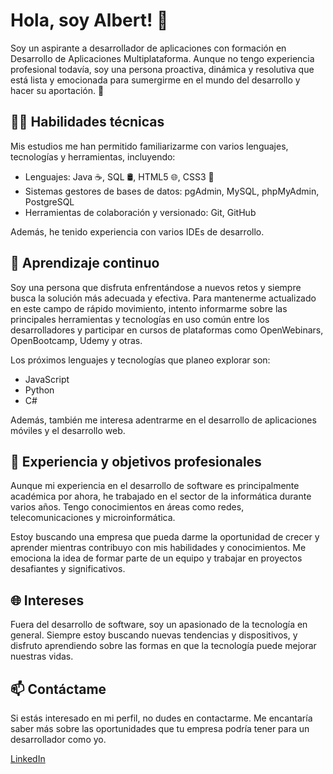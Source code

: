 # Hola, soy Albert! 👋

Soy un aspirante a desarrollador de aplicaciones con formación en Desarrollo de Aplicaciones Multiplataforma. Aunque no tengo experiencia profesional todavía, soy una persona proactiva, dinámica y resolutiva que está lista y emocionada para sumergirme en el mundo del desarrollo y hacer su aportación. 🚀

## 👨‍💻 Habilidades técnicas

Mis estudios me han permitido familiarizarme con varios lenguajes, tecnologías y herramientas, incluyendo:

- Lenguajes: Java ☕, SQL 🛢️, HTML5 🌐, CSS3 🎨
- Sistemas gestores de bases de datos: pgAdmin, MySQL, phpMyAdmin, PostgreSQL
- Herramientas de colaboración y versionado: Git, GitHub

Además, he tenido experiencia con varios IDEs de desarrollo.

## 🌱 Aprendizaje continuo

Soy una persona que disfruta enfrentándose a nuevos retos y siempre busca la solución más adecuada y efectiva. Para mantenerme actualizado en este campo de rápido movimiento, intento informarme sobre las principales herramientas y tecnologías en uso común entre los desarrolladores y participar en cursos de plataformas como OpenWebinars, OpenBootcamp, Udemy y otras.

Los próximos lenguajes y tecnologías que planeo explorar son:

- JavaScript
- Python
- C#

Además, también me interesa adentrarme en el desarrollo de aplicaciones móviles y el desarrollo web.

## 💼 Experiencia y objetivos profesionales

Aunque mi experiencia en el desarrollo de software es principalmente académica por ahora, he trabajado en el sector de la informática durante varios años. Tengo conocimientos en áreas como redes, telecomunicaciones y microinformática.

Estoy buscando una empresa que pueda darme la oportunidad de crecer y aprender mientras contribuyo con mis habilidades y conocimientos. Me emociona la idea de formar parte de un equipo y trabajar en proyectos desafiantes y significativos.

## 🌐 Intereses

Fuera del desarrollo de software, soy un apasionado de la tecnología en general. Siempre estoy buscando nuevas tendencias y dispositivos, y disfruto aprendiendo sobre las formas en que la tecnología puede mejorar nuestras vidas.

## 📫 Contáctame

Si estás interesado en mi perfil, no dudes en contactarme. Me encantaría saber más sobre las oportunidades que tu empresa podría tener para un desarrollador como yo.

[LinkedIn](https://linkedin.com/in/tu-nombre-de-usuario)
